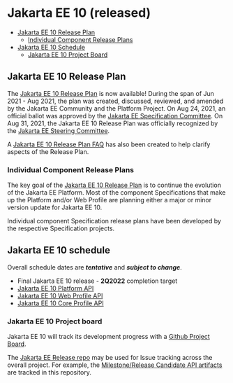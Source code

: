 # Jakarta EE 10 (released)

- [Jakarta EE 10 Release Plan](#jakarta-ee-10-release-plan)
    - [Individual Component Release Plans](#individual-component-release-plans)
- [Jakarta EE 10 Schedule](#jakarta-ee-10-schedule)
    - [Jakarta EE 10 Project Board](#jakarta-ee-10-project-board)

## Jakarta EE 10 Release Plan

The [Jakarta EE 10 Release Plan](JakartaEE10ReleasePlan) is now available! 
During the span of Jun 2021 - Aug 2021, the plan was created, discussed, reviewed, and amended by the Jakarta EE Community and the Platform Project.
On Aug 24, 2021, an official ballot was approved by the [Jakarta EE Specification Committee](https://jakarta.ee/committees/specification/).
On Aug 31, 2021, the Jakarta EE 10 Release Plan was officially recognized by the [Jakarta EE Steering Committee](https://jakarta.ee/committees/steering/).

A [Jakarta EE 10 Release Plan FAQ](https://eclipse-ee4j.github.io/jakartaee-platform/jakartaee10/JakartaEE10ReleasePlanFAQ) has also been created to help clarify aspects of the Release Plan.

### Individual Component Release Plans

The key goal of the [Jakarta EE 10 Release Plan](JakartaEE10ReleasePlan) is to continue the evolution of the Jakarta EE Platform.
Most of the component Specifications that make up the Platform and/or Web Profile are planning either a major or minor version update for Jakarta EE 10.

Individual component Specification release plans have been developed by the respective Specification projects.

## Jakarta EE 10 schedule 

Overall schedule dates are ***tentative*** and ***subject to change***.  
    
- Final Jakarta EE 10 release - **2Q2022** completion target
 - [Jakarta EE 10 Platform API](tbd)
 - [Jakarta EE 10 Web Profile API](tbd)
 - [Jakarta EE 10 Core Profile API](tbd)
    
### Jakarta EE 10 Project board

Jakarta EE 10 will track its development progress with a [Github Project Board](https://github.com/orgs/eclipse-ee4j/projects/21).

The [Jakarta EE Release repo](https://github.com/eclipse-ee4j/jakartaee-release) may be used for Issue tracking across the overall project.
For example, the [Milestone/Release Candidate API artifacts](https://github.com/eclipse-ee4j/jakartaee-release/issues) are tracked in this repository.
